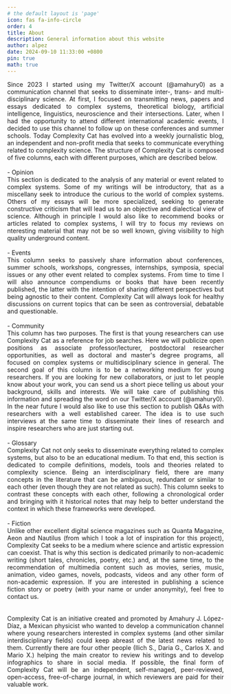 ```yaml
---
# the default layout is 'page'
icon: fas fa-info-circle
order: 4
title: About
description: General information about this website
author: alpez
date: 2024-09-10 11:33:00 +0800
pin: true
math: true
---
```

<p align="justify">
Since 2023 I started using my Twitter/X account (@amahury0) as a communication channel that seeks to disseminate inter-, trans- and multi-disciplinary science. At first, I focused on transmitting news, papers and essays dedicated to complex systems, theoretical biology, artificial intelligence, linguistics, neuroscience and their intersections. Later, when I had the opportunity to attend different international academic events, I decided to use this channel to follow up on these conferences and summer schools. Today Complexity Cat has evolved into a weekly journalistic blog, an independent and non-profit media that seeks to communicate everything related to complexity science. The structure of Complexity Cat is composed of five columns, each with different purposes, which are described below.
<br/><br/> 
-  Opinion
<br/>
This section is dedicated to the analysis of any material or event related to complex systems. Some of my writings will be introductory, that as a miscellany seek to introduce the curious to the world of complex systems. Others of my essays will be more specialized, seeking to generate constructive criticism that will lead us to an objective and dialectical view of science. Although in principle I would also like to recommend books or articles related to complex systems, I will try to focus my reviews on nteresting material that may not be so well known, giving visibility to high quality underground content.
<br/><br/>
-  Events
<br/>
This column seeks to passively share information about conferences, summer schools, workshops, congresses, internships, symposia, special issues or any other event related to complex systems. From time to time I will also announce compendiums or books that have been recently published, the latter with the intention of sharing different perspectives but being agnostic to their content. Complexity Cat will always look for healthy discussions on current topics that can be seen as controversial, debatable and questionable.
<br/><br/>
-  Community
<br/>
This column has two purposes. The first is that young researchers can use Complexity Cat as a reference for job searches. Here we will publicize open positions as associate professor/lecturer, postdoctoral researcher opportunities, as well as doctoral and master's degree programs, all focused on complex systems or multidisciplinary science in general. The second goal of this column is to be a networking medium for young researchers. If you are looking for new collaborators, or just to let people know about your work, you can send us a short piece telling us about your background, skills and interests. We will take care of publishing this information and spreading the word on our Twitter/X account (@amahury0). In the near future I would also like to use this section to publish Q&As with researchers with a well established career. The idea is to use such interviews at the same time to disseminate their lines of research and inspire researchers who are just starting out. 
<br/><br/>
-  Glossary
<br/>
Complexity Cat not only seeks to disseminate everything related to complex systems, but also to be an educational medium. To that end, this section is dedicated to compile definitions, models, tools and theories related to complexity science. Being an interdisciplinary field, there are many concepts in the literature that can be ambiguous, redundant or similar to each other (even though they are not related as such). This column seeks to contrast these concepts with each other, following a chronological order and bringing with it historical notes that may help to better understand the context in which these frameworks were developed. 
<br/><br/>
-  Fiction
<br/>
Unlike other excellent digital science magazines such as Quanta Magazine, Aeon and Nautilus (from which I took a lot of inspiration for this project), Complexity Cat seeks to be a medium where science and artistic expression can coexist. That is why this section is dedicated primarily to non-academic writing (short tales, chronicles, poetry, etc.) and, at the same time, to the recommendation of multimedia content such as movies, series, music, animation, video games, novels, podcasts, videos and any other form of non-academic expression. If you are interested in publishing a science fiction story or poetry (with your name or under anonymity), feel free to contact us.
<br/><br/><br/>
Complexity Cat is an initiative created and promoted by Amahury J. López-Díaz, a Mexican physicist who wanted to develop a communication channel where young researchers interested in complex systems (and other similar interdisciplinary fields) could keep abreast of the latest news related to them. Currently there are four other people (Ilich S., Daria G., Carlos X. and Mario X.) helping the main creator to review his writings and to develop infographics to share in social media. If possible, the final form of Complexity Cat will be an independent, self-managed, peer-reviewed, open-access, free-of-charge journal, in which reviewers are paid for their valuable work.
</p>
